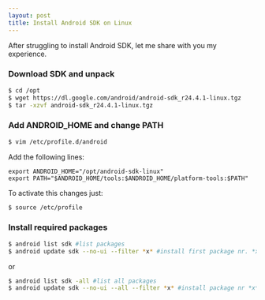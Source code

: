 ```yaml
---
layout: post
title: Install Android SDK on Linux
---
```


After struggling to install Android SDK, let me share with you my experience.

### Download SDK and unpack

```bash
$ cd /opt
$ wget https://dl.google.com/android/android-sdk_r24.4.1-linux.tgz
$ tar -xzvf android-sdk_r24.4.1-linux.tgz
```

### Add ANDROID_HOME and change PATH

```bash
$ vim /etc/profile.d/android
```

Add the following lines:

```text
export ANDROID_HOME="/opt/android-sdk-linux"
export PATH="$ANDROID_HOME/tools:$ANDROID_HOME/platform-tools:$PATH"
```

To activate this changes just:

```bash
$ source /etc/profile
```

### Install required packages

```bash
$ android list sdk #list packages
$ android update sdk --no-ui --filter *x* #install first package nr. *x*
```

or

```bash
$ android list sdk -all #list all packages
$ android update sdk --no-ui --all --filter *x* #install package nr *x*
```



